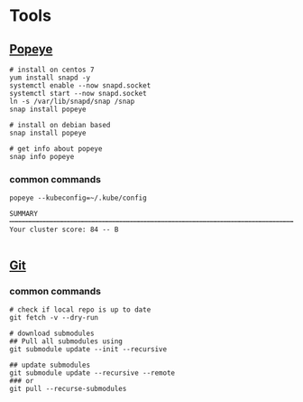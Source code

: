 # Tools

## [Popeye](https://github.com/derailed/popeye)

```text
# install on centos 7
yum install snapd -y
systemctl enable --now snapd.socket
systemctl start --now snapd.socket
ln -s /var/lib/snapd/snap /snap
snap install popeye 

# install on debian based
snap install popeye 

# get info about popeye
snap info popeye
```

### common commands

```text
popeye --kubeconfig=~/.kube/config

SUMMARY
┅┅┅┅┅┅┅┅┅┅┅┅┅┅┅┅┅┅┅┅┅┅┅┅┅┅┅┅┅┅┅┅┅┅┅┅┅┅┅┅┅┅┅┅┅┅┅┅┅┅┅┅┅┅┅┅┅┅┅┅┅┅┅┅┅┅┅┅┅┅┅┅┅┅┅┅┅┅┅┅┅┅┅┅┅┅┅┅┅┅┅┅┅┅┅┅┅┅┅┅
Your cluster score: 84 -- B


```

## [Git](https://education.github.com/git-cheat-sheet-education.pdf)

### common commands

```text
# check if local repo is up to date
git fetch -v --dry-run

# download submodules
## Pull all submodules using
git submodule update --init --recursive

## update submodules
git submodule update --recursive --remote
### or
git pull --recurse-submodules
```

